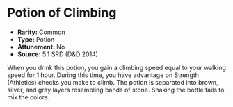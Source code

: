 # Potion of Climbing

- **Rarity:** Common
- **Type:** Potion
- **Attunement:** No
- **Source:** 5.1 SRD (D&D 2014)

When you drink this potion, you gain a climbing speed equal to your walking speed for 1 hour. During this time, you have advantage on Strength (Athletics) checks you make to climb. The potion is separated into brown, silver, and gray layers resembling bands of stone. Shaking the bottle fails to mix the colors.
